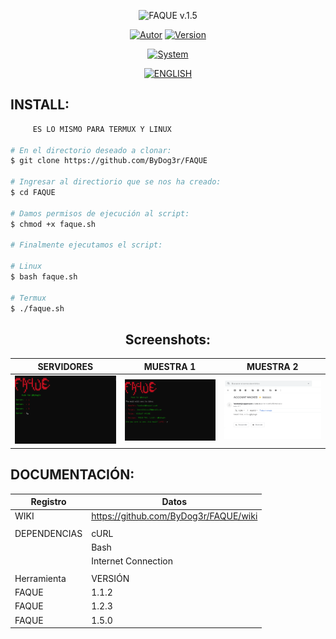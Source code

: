 <p align="center">
<img src="https://i.postimg.cc/6pPQ4MfP/Black-and-White-Natural-Makeup-Logo.png" title="FAQUE v.1.5">
</p>

<p align="center">
<a href="https://github.com/ByDog3r"><img title="Autor" src="https://img.shields.io/badge/Author-@ByDog3r-blue?style=for-the-badge&logo=github"></a>
<a href=""><img title="Version" src="https://img.shields.io/badge/Version-1.5.0-red?style=for-the-badge&logo="></a>
</p>

<p align="center">
<a href=""><img title="System" src="https://img.shields.io/badge/Supported%20OS-Linux%20&%20termux-orange?style=for-the-badge&logo=linux"></a>

</p>

<p align="center">
<a href="https://github.com/ByDog3r/FAQUE/blob/ByDog3r/.tools/doc/english/README.md"><img title="ENGLISH" src="https://img.shields.io/badge/Translate%20to-ENGLISH-inactive?style=for-the-badge&logo=google-translate"></a>
</p>

## INSTALL: 

```bash
     ES LO MISMO PARA TERMUX Y LINUX

# En el directorio deseado a clonar:
$ git clone https://github.com/ByDog3r/FAQUE

# Ingresar al directiorio que se nos ha creado:
$ cd FAQUE

# Damos permisos de ejecución al script:
$ chmod +x faque.sh

# Finalmente ejecutamos el script:

# Linux
$ bash faque.sh

# Termux
$ ./faque.sh
```

<h2 align="center"> Screenshots: </h2>

|  SERVIDORES    |       MUESTRA 1        |	   MUESTRA 2     |
| -------------- | ---------------------- | ----------------  |  
|![Index](https://github.com/ByDog3r/FAQUE/blob/ByDog3r/.tools/doc/images/servers.png)|![FAQUE](https://github.com/ByDog3r/FAQUE/blob/ByDog3r/.tools/doc/images/message.png)|![MAIL](https://github.com/ByDog3r/FAQUE/blob/ByDog3r/.tools/doc/images/sample.png)|


## DOCUMENTACIÓN:

|                Registro                   |                 Datos                  |
|-------------------------------------------| ---------------------------------------| 
|                    WIKI                   |  https://github.com/ByDog3r/FAQUE/wiki |
|                                           |                                        |
|                DEPENDENCIAS               |                  cURL                  |
|                                           |                  Bash                  |
|                                           |            Internet Connection         |
|                                           |                                        |
|             Herramienta                   |                VERSIÓN                 |
|         FAQUE                             |                 1.1.2                  |
|         FAQUE                             |                 1.2.3                  |
|         FAQUE                             |                 1.5.0                  |
